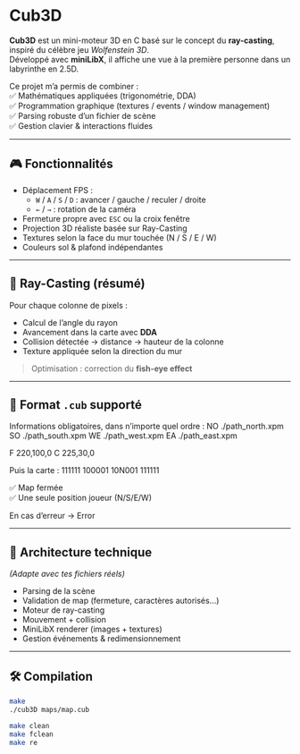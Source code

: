 # Cub3D

**Cub3D** est un mini-moteur 3D en C basé sur le concept du **ray-casting**, inspiré du célèbre jeu *Wolfenstein 3D*.  
Développé avec **miniLibX**, il affiche une vue à la première personne dans un labyrinthe en 2.5D.

Ce projet m’a permis de combiner :  
✅ Mathématiques appliquées (trigonométrie, DDA)  
✅ Programmation graphique (textures / events / window management)  
✅ Parsing robuste d’un fichier de scène  
✅ Gestion clavier & interactions fluides

---

## 🎮 Fonctionnalités

- Déplacement FPS :
  - `W` / `A` / `S` / `D` : avancer / gauche / reculer / droite
  - `←` / `→` : rotation de la caméra
- Fermeture propre avec `ESC` ou la croix fenêtre
- Projection 3D réaliste basée sur Ray-Casting
- Textures selon la face du mur touchée (N / S / E / W)
- Couleurs sol & plafond indépendantes

---

## 🧩 Ray-Casting (résumé)

Pour chaque colonne de pixels :
- Calcul de l’angle du rayon
- Avancement dans la carte avec **DDA**
- Collision détectée → distance → hauteur de la colonne
- Texture appliquée selon la direction du mur

> Optimisation : correction du **fish-eye effect**

---

## 📂 Format `.cub` supporté

Informations obligatoires, dans n’importe quel ordre :
NO ./path_north.xpm
SO ./path_south.xpm
WE ./path_west.xpm
EA ./path_east.xpm

F 220,100,0
C 225,30,0

Puis la carte :
111111
100001
10N001
111111

✅ Map fermée  
✅ Une seule position joueur (N/S/E/W)  

En cas d’erreur →  Error
<message explicite>

---

## 🧱 Architecture technique

*(Adapte avec tes fichiers réels)*

- Parsing de la scène
- Validation de map (fermeture, caractères autorisés…)
- Moteur de ray-casting
- Mouvement + collision
- MiniLibX renderer (images + textures)
- Gestion événements & redimensionnement

---

## 🛠 Compilation

```sh
make
./cub3D maps/map.cub

make clean
make fclean
make re
```
